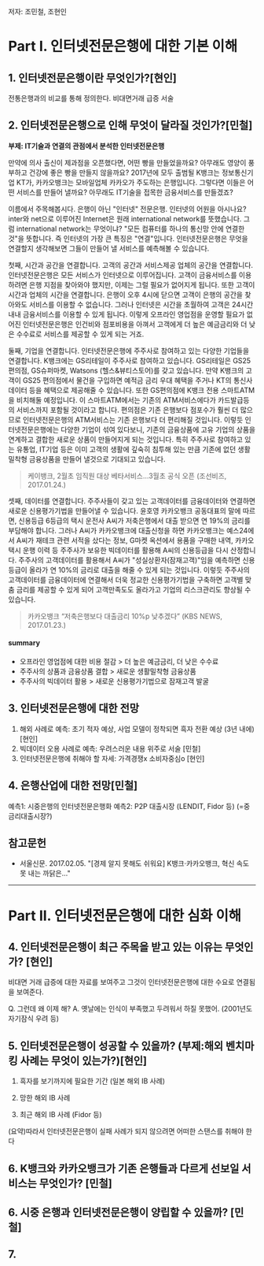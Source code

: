 저자: 조민철, 조현인

# Part I. 인터넷전문은행에 대한 기본 이해 #

## 1. 인터넷전문은행이란 무엇인가?[현인] ##

전통은행과의 비교를 통해 정의한다.
비대면거래 급증 서술

## 2. 인터넷전문은행으로 인해 무엇이 달라질 것인가?[민철] ##
**부제: IT기술과 연결의 관점에서 분석한 인터넷전문은행**

만약에 의사 출신이 제과점을 오픈했다면, 어떤 빵을 만들었을까요? 아무래도 영양이 풍부하고 건강에 좋은 빵을 만들지 않을까요? 2017년에 모두 출범될 K뱅크는 정보통신기업 KT가, 카카오뱅크는 모바일업체 카카오가 주도하는 은행입니다. 그렇다면 이들은 어떤 서비스를 만들어 낼까요? 아무래도 IT기술을 접목한 금융서비스를 만들겠죠? 

이름에서 주목해봅시다. 은행이 아닌 "인터넷" 전문은행. 인터넷의 어원을 아시나요? inter와 net으로 이루어진 Internet은 원래 international network를 뜻했습니다. 그럼 international network는 무엇이냐? "모든 컴퓨터를 하나의 통신망 안에 연결한 것"을 뜻합니다. 즉 인터넷의 가장 큰 특징은 "연결"입니다. 인터넷전문은행은 무엇을 연결할지 생각해보면 그들이 만들어 낼 서비스를 예측해볼 수 있습니다.

첫째, 시간과 공간을 연결합니다. 고객의 공간과 서비스제공 업체의 공간을 연결합니다. 인터넷전문은행은 모든 서비스가 인터넷으로 이루어집니다. 고객이 금융서비스를 이용하려면 은행 지점을 찾아와야 했지만, 이제는 그럴 필요가 없어지게 됩니다. 또한 고객이 시간과 업체의 시간을 연결합니다. 은행이 오후 4시에 닫으면 고객이 은행의 공간을 찾아와도 서비스를 이용할 수 없습니다. 그러나 인터넷은 시간을 초월하여 고객은 24시간 내내 금융서비스를 이용할 수 있게 됩니다. 이렇게 오프라인 영업점을 운영할 필요가 없어진 인터넷전문은행은 인건비와 점포비용을 아껴서 고객에게 더 높은 예금금리와 더 낮은 수수료로 서비스를 제공할 수 있게 되는 거죠.

둘째, 기업을 연결합니다. 인터넷전문은행에 주주사로 참여하고 있는 다양한 기업들을 연결합니다. K뱅크에는 GS리테일이 주주사로 참여하고 있습니다. GS리테일은 GS25 편의점, GS슈퍼마켓, Watsons (헬스&뷰티스토어)를 갖고 있습니다. 만약 K뱅크의 고객이 GS25 편의점에서 물건을 구입하면 예적금 금리 우대 혜택을 주거나 KT의 통신사 데이터 등을 혜택으로 제공해줄 수 있습니다. 또한 GS편의점에 K뱅크 전용 스마트ATM을 비치해둘 예정입니다. 이 스마트ATM에서는 기존의 ATM서비스에다가 카드발급등의 서비스까지 포함될 것이라고 합니다. 편의점은 기존 은행보다 점포수가 훨씬 더 많으므로 인터넷전문은행의 ATM서비스는 기존 은행보다 더 편리해질 것입니다. 이렇듯 인터넷전문은행에는 다양한 기업이 섞여 있다보니, 기존의 금융상품에 고유 기업의 상품을 연계하고 결합한 새로운 상품이 만들어지게 되는 것입니다. 특히 주주사로 참여하고 있는 유통업, IT기업 등은 이미 고객의 생활에 깊숙히 침투해 있는 만큼 기존에 없던 생활밀착형 금융상품을 만들어 낼것으로 기대되고 있습니다.

> 케이뱅크, 2월초 임직원 대상 베타서비스...3월초 공식 오픈 (조선비즈, 2017.01.24.)

셋째, 데이터를 연결합니다. 주주사들이 갖고 있는 고객데이터를 금융데이터와 연결하면 새로운 신용평가기법을 만들어낼 수 있습니다. 윤호영 카카오뱅크 공동대표의 말에 따르면, 신용등급 6등급의 택시 운전사 A씨가 저축은행에서 대출 받으면 연 19%의 금리를 부담해야 합니다. 그러나 A씨가 카카오뱅크에 대출신청을 하면 카카오뱅크는 예스24에서 A씨가 재테크 관련 서적을 샀다는 정보, G마켓 옥션에서 용품을 구매한 내역, 카카오택시 운행 이력 등 주주사가 보유한 빅데이터를 활용해 A씨의 신용등급을 다시 산정합니다. 주주사의 고객데이터를 활용해서 A씨가 "성실상환자(잠재고객)"임을 예측하면 신용등급이 올라가 연 10%의 금리로 대출을 해줄 수 있게 되는 것입니다. 이렇듯 주주사의 고객데이터를 금융데이터에 연결해서 더욱 정교한 신용평가기법을 구축하면 고객별 맞춤 금리를 제공할 수 있게 되어 고객만족도도 올라가고 기업의 리스크관리도 향상될 수 있습니다.

> 카카오뱅크 “저축은행보다 대출금리 10%p 낮추겠다” (KBS NEWS, 2017.01.23.)

#### summary ####
+ 오프라인 영업점에 대한 비용 절감 > 더 높은 예금금리, 더 낮은 수수료
+ 주주사의 상품과 금융상품 결합 > 새로운 생활밀착형 금융상품
+ 주주사의 빅데이터 활용 > 새로운 신용평가기법으로 잠재고객 발굴


## 3. 인터넷전문은행에 대한 전망  ##
1) 해외 사례로 예측: 초기 적자 예상, 사업 모델이 정착되면 흑자 전환 예상 (3년 내에) [현인]
2) 빅데이터 오용 사례로 예측: 우려스러운 내용 위주로 서술 [민철]
3) 인터넷전문은행에 취해야 할 자세: 가격경쟁x 소비자중심o [현인]
 
## 4. 은행산업에 대한 전망[민철] ##

예측1: 시중은행의 인터넷전문은행화
예측2: P2P 대출시장 (LENDIT, Fidor 등) (=중금리대출시장?)


## 참고문헌 ##
+ 서울신문. 2017.02.05. "[경제 알지 못해도 쉬워요] K뱅크·카카오뱅크, 혁신 속도 못 내는 까닭은…"



----------


# Part II. 인터넷전문은행에 대한 심화 이해 #

## 4. 인터넷전문은행이 최근 주목을 받고 있는 이유는 무엇인가? [현인] ##

비대면 거래 급증에 대한 자료를 보여주고 그것이 인터넷전문은행에 대한 수요로 연결됨을 보여준다.

Q. 그런데 왜 이제 해?
A. 옛날에는 인식이 부족했고 두려워서 하질 못했어. (2001년도 자기잠식 우려 등)

## 5. 인터넷전문은행이 성공할 수 있을까? (부제:해외 벤치마킹 사례는 무엇이 있는가?)[현인] ##

1) 흑자를 보기까지에 필요한 기간 (일본 해외 IB 사례)

2) 망한 해외 IB 사례

3) 최근 해외 IB 사례 (Fidor 등)

(요약)따라서 인터넷전문은행이 실패 사례가 되지 않으려면 어떠한 스탠스를 취해야 한다



## 6. K뱅크와 카카오뱅크가 기존 은행들과 다르게 선보일 서비스는 무엇인가? [민철] ##

## 6. 시중 은행과 인터넷전문은행이 양립할 수 있을까? [민철] ##

## 7. ##



